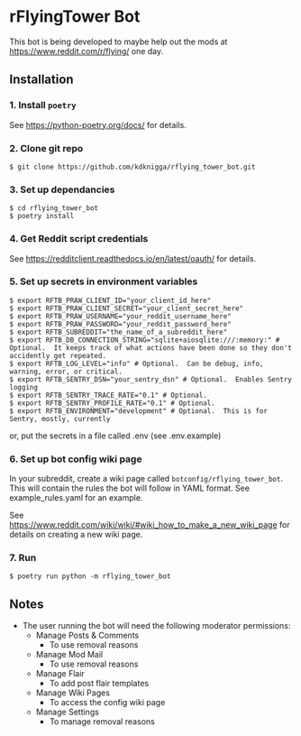 # rFlyingTower Bot

This bot is being developed to maybe help out the mods at https://www.reddit.com/r/flying/ one day.

## Installation
### 1. Install `poetry`
See https://python-poetry.org/docs/ for details.

### 2. Clone git repo
```
$ git clone https://github.com/kdknigga/rflying_tower_bot.git
```

### 3. Set up dependancies
```
$ cd rflying_tower_bot
$ poetry install
```

### 4. Get Reddit script credentials
See https://redditclient.readthedocs.io/en/latest/oauth/ for details.

### 5. Set up secrets in environment variables
```
$ export RFTB_PRAW_CLIENT_ID="your_client_id_here"
$ export RFTB_PRAW_CLIENT_SECRET="your_client_secret_here"
$ export RFTB_PRAW_USERNAME="your_reddit_username_here"
$ export RFTB_PRAW_PASSWORD="your_reddit_password_here"
$ export RFTB_SUBREDDIT="the_name_of_a_subreddit_here"
$ export RFTB_DB_CONNECTION_STRING="sqlite+aiosqlite:///:memory:" # Optional.  It keeps track of what actions have been done so they don't accidently get repeated.
$ export RFTB_LOG_LEVEL="info" # Optional.  Can be debug, info, warning, error, or critical.
$ export RFTB_SENTRY_DSN="your_sentry_dsn" # Optional.  Enables Sentry logging
$ export RFTB_SENTRY_TRACE_RATE="0.1" # Optional.
$ export RFTB_SENTRY_PROFILE_RATE="0.1" # Optional.
$ export RFTB_ENVIRONMENT="development" # Optional.  This is for Sentry, mostly, currently
```

or, put the secrets in a file called .env (see .env.example)

### 6. Set up bot config wiki page
In your subreddit, create a wiki page called `botconfig/rflying_tower_bot`.  This will contain the rules the bot will follow in YAML format.  See example_rules.yaml for an example.

See https://www.reddit.com/wiki/wiki/#wiki_how_to_make_a_new_wiki_page for details on creating a new wiki page.

### 7. Run
```
$ poetry run python -m rflying_tower_bot
```

## Notes
* The user running the bot will need the following moderator permissions:
    * Manage Posts & Comments
        * To use removal reasons
    * Manage Mod Mail
        * To use removal reasons
    * Manage Flair
        * To add post flair templates
    * Manage Wiki Pages
        * To access the config wiki page
    * Manage Settings
        * To manage removal reasons
